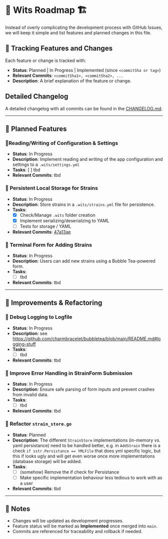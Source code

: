 # 🥦 Wits Roadmap 🏗️

Instead of overly complicating the development process with GitHub Issues,
we will keep it simple and list features and planned changes in this file.

## 🚀 Tracking Features and Changes

Each feature or change is tracked with:
- **Status**: Planned | In Progress | Implemented (since `<commitSha or tag>`)
- **Relevant Commits**: `<commitSha1>, <commitSha2>, ...`
- **Description**: A brief explanation of the feature or change.

## Detailed Changelog

A detailed changelog with all commits can be found in the [CHANGELOG.md](./CHANGELOG.md).

---

## 📌 Planned Features

### 🔹Reading/Writing of Configuration & Settings

- **Status**: In Progress
- **Description**: Implement reading and writing of the app configuration and settings to a `.wits/settings.yml`
- **Tasks**:
  [ ] tbd
- **Relevant Commits**: tbd

### 🔹 Persistent Local Storage for Strains

- **Status**: In Progress
- **Description**: Store strains in a `.wits/strains.yml` file for persistence.
- **Tasks**:
  - [x] Check/Manage `.wits` folder creation
  - [x] Implement serializing/deserialzing to YAML
  - [ ] Tests for storage / YAML
- **Relevant Commits**: [47a13ae](https://github.com/TheDonDope/wits-tui/commit/47a13aef4390fdae6fcebb13c57ef01207bfecf1)

### 🔹 Terminal Form for Adding Strains

- **Status**: In Progress
- **Description**: Users can add new strains using a Bubble Tea-powered form.
- **Tasks**:
  - [ ] tbd
- **Relevant Commits**: tbd

---

## 🔧 Improvements & Refactoring

### 🔹 Debug Logging to Logfile

- **Status**: In Progress
- **Description**: see <https://github.com/charmbracelet/bubbletea/blob/main/README.md#logging-stuff>
- **Tasks**:
  - [ ] tbd
- **Relevant Commits**: tbd

### 🔹 Improve Error Handling in StrainForm Submission

- **Status**: In Progress
- **Description**: Ensure safe parsing of form inputs and prevent crashes from invalid data.
- **Tasks**:
  - [ ] tbd
- **Relevant Commits**: tbd

### 🔹 Refactor `strain_store.go`

- **Status**: Planned
- **Description**: The different `StrainStore` implementations (in-memory vs. yaml persistance) need to be handled better, e.g. in `AddStrain` there is a check `if sstr.Persistance == YMLFile` that does yml specific logic, but this if looks ugly and will get even worse once more implementations (database storage) will be added.
- **Tasks**:
  - [ ] (somehow) Remove the if check for Persistance
  - [ ] Make specific implementation behaviour less tedious to work with as a user
- **Relevant Commits**: tbd

---

## 📜 Notes

- Changes will be updated as development progresses.
- Feature status will be marked as **Implemented** once merged into `main`.
- Commits are referenced for traceability and rollback if needed.
